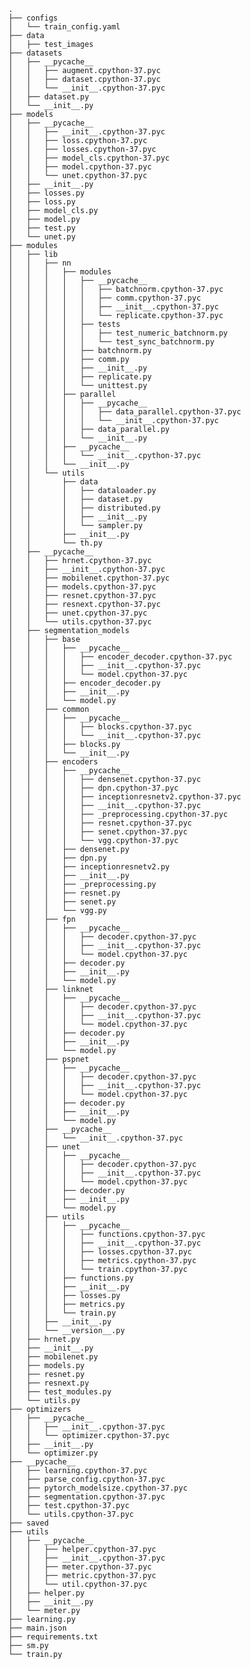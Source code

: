     .
    ├── configs
    │   └── train_config.yaml
    ├── data
    │   ├── test_images
    ├── datasets
    │   ├── __pycache__
    │   │   ├── augment.cpython-37.pyc
    │   │   ├── dataset.cpython-37.pyc
    │   │   └── __init__.cpython-37.pyc
    │   ├── dataset.py
    │   └── __init__.py
    ├── models
    │   ├── __pycache__
    │   │   ├── __init__.cpython-37.pyc
    │   │   ├── loss.cpython-37.pyc
    │   │   ├── losses.cpython-37.pyc
    │   │   ├── model_cls.cpython-37.pyc
    │   │   ├── model.cpython-37.pyc
    │   │   └── unet.cpython-37.pyc
    │   ├── __init__.py
    │   ├── losses.py
    │   ├── loss.py
    │   ├── model_cls.py
    │   ├── model.py
    │   ├── test.py
    │   └── unet.py
    ├── modules
    │   ├── lib
    │   │   ├── nn
    │   │   │   ├── modules
    │   │   │   │   ├── __pycache__
    │   │   │   │   │   ├── batchnorm.cpython-37.pyc
    │   │   │   │   │   ├── comm.cpython-37.pyc
    │   │   │   │   │   ├── __init__.cpython-37.pyc
    │   │   │   │   │   └── replicate.cpython-37.pyc
    │   │   │   │   ├── tests
    │   │   │   │   │   ├── test_numeric_batchnorm.py
    │   │   │   │   │   └── test_sync_batchnorm.py
    │   │   │   │   ├── batchnorm.py
    │   │   │   │   ├── comm.py
    │   │   │   │   ├── __init__.py
    │   │   │   │   ├── replicate.py
    │   │   │   │   └── unittest.py
    │   │   │   ├── parallel
    │   │   │   │   ├── __pycache__
    │   │   │   │   │   ├── data_parallel.cpython-37.pyc
    │   │   │   │   │   └── __init__.cpython-37.pyc
    │   │   │   │   ├── data_parallel.py
    │   │   │   │   └── __init__.py
    │   │   │   ├── __pycache__
    │   │   │   │   └── __init__.cpython-37.pyc
    │   │   │   └── __init__.py
    │   │   └── utils
    │   │       ├── data
    │   │       │   ├── dataloader.py
    │   │       │   ├── dataset.py
    │   │       │   ├── distributed.py
    │   │       │   ├── __init__.py
    │   │       │   └── sampler.py
    │   │       ├── __init__.py
    │   │       └── th.py
    │   ├── __pycache__
    │   │   ├── hrnet.cpython-37.pyc
    │   │   ├── __init__.cpython-37.pyc
    │   │   ├── mobilenet.cpython-37.pyc
    │   │   ├── models.cpython-37.pyc
    │   │   ├── resnet.cpython-37.pyc
    │   │   ├── resnext.cpython-37.pyc
    │   │   ├── unet.cpython-37.pyc
    │   │   └── utils.cpython-37.pyc
    │   ├── segmentation_models
    │   │   ├── base
    │   │   │   ├── __pycache__
    │   │   │   │   ├── encoder_decoder.cpython-37.pyc
    │   │   │   │   ├── __init__.cpython-37.pyc
    │   │   │   │   └── model.cpython-37.pyc
    │   │   │   ├── encoder_decoder.py
    │   │   │   ├── __init__.py
    │   │   │   └── model.py
    │   │   ├── common
    │   │   │   ├── __pycache__
    │   │   │   │   ├── blocks.cpython-37.pyc
    │   │   │   │   └── __init__.cpython-37.pyc
    │   │   │   ├── blocks.py
    │   │   │   └── __init__.py
    │   │   ├── encoders
    │   │   │   ├── __pycache__
    │   │   │   │   ├── densenet.cpython-37.pyc
    │   │   │   │   ├── dpn.cpython-37.pyc
    │   │   │   │   ├── inceptionresnetv2.cpython-37.pyc
    │   │   │   │   ├── __init__.cpython-37.pyc
    │   │   │   │   ├── _preprocessing.cpython-37.pyc
    │   │   │   │   ├── resnet.cpython-37.pyc
    │   │   │   │   ├── senet.cpython-37.pyc
    │   │   │   │   └── vgg.cpython-37.pyc
    │   │   │   ├── densenet.py
    │   │   │   ├── dpn.py
    │   │   │   ├── inceptionresnetv2.py
    │   │   │   ├── __init__.py
    │   │   │   ├── _preprocessing.py
    │   │   │   ├── resnet.py
    │   │   │   ├── senet.py
    │   │   │   └── vgg.py
    │   │   ├── fpn
    │   │   │   ├── __pycache__
    │   │   │   │   ├── decoder.cpython-37.pyc
    │   │   │   │   ├── __init__.cpython-37.pyc
    │   │   │   │   └── model.cpython-37.pyc
    │   │   │   ├── decoder.py
    │   │   │   ├── __init__.py
    │   │   │   └── model.py
    │   │   ├── linknet
    │   │   │   ├── __pycache__
    │   │   │   │   ├── decoder.cpython-37.pyc
    │   │   │   │   ├── __init__.cpython-37.pyc
    │   │   │   │   └── model.cpython-37.pyc
    │   │   │   ├── decoder.py
    │   │   │   ├── __init__.py
    │   │   │   └── model.py
    │   │   ├── pspnet
    │   │   │   ├── __pycache__
    │   │   │   │   ├── decoder.cpython-37.pyc
    │   │   │   │   ├── __init__.cpython-37.pyc
    │   │   │   │   └── model.cpython-37.pyc
    │   │   │   ├── decoder.py
    │   │   │   ├── __init__.py
    │   │   │   └── model.py
    │   │   ├── __pycache__
    │   │   │   └── __init__.cpython-37.pyc
    │   │   ├── unet
    │   │   │   ├── __pycache__
    │   │   │   │   ├── decoder.cpython-37.pyc
    │   │   │   │   ├── __init__.cpython-37.pyc
    │   │   │   │   └── model.cpython-37.pyc
    │   │   │   ├── decoder.py
    │   │   │   ├── __init__.py
    │   │   │   └── model.py
    │   │   ├── utils
    │   │   │   ├── __pycache__
    │   │   │   │   ├── functions.cpython-37.pyc
    │   │   │   │   ├── __init__.cpython-37.pyc
    │   │   │   │   ├── losses.cpython-37.pyc
    │   │   │   │   ├── metrics.cpython-37.pyc
    │   │   │   │   └── train.cpython-37.pyc
    │   │   │   ├── functions.py
    │   │   │   ├── __init__.py
    │   │   │   ├── losses.py
    │   │   │   ├── metrics.py
    │   │   │   └── train.py
    │   │   ├── __init__.py
    │   │   └── __version__.py
    │   ├── hrnet.py
    │   ├── __init__.py
    │   ├── mobilenet.py
    │   ├── models.py
    │   ├── resnet.py
    │   ├── resnext.py
    │   ├── test_modules.py
    │   └── utils.py
    ├── optimizers
    │   ├── __pycache__
    │   │   ├── __init__.cpython-37.pyc
    │   │   └── optimizer.cpython-37.pyc
    │   ├── __init__.py
    │   └── optimizer.py
    ├── __pycache__
    │   ├── learning.cpython-37.pyc
    │   ├── parse_config.cpython-37.pyc
    │   ├── pytorch_modelsize.cpython-37.pyc
    │   ├── segmentation.cpython-37.pyc
    │   ├── test.cpython-37.pyc
    │   └── utils.cpython-37.pyc
    ├── saved
    ├── utils
    │   ├── __pycache__
    │   │   ├── helper.cpython-37.pyc
    │   │   ├── __init__.cpython-37.pyc
    │   │   ├── meter.cpython-37.pyc
    │   │   ├── metric.cpython-37.pyc
    │   │   └── util.cpython-37.pyc
    │   ├── helper.py
    │   ├── __init__.py
    │   └── meter.py
    ├── learning.py
    ├── main.json
    ├── requirements.txt
    ├── sm.py
    └── train.py
